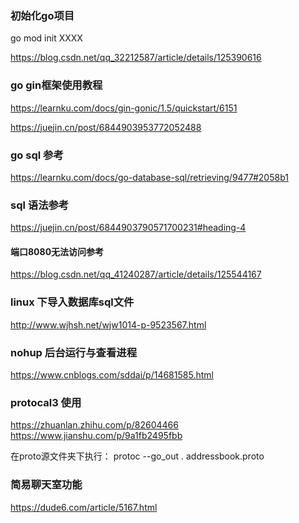 ### 初始化go项目

go mod init XXXX

<https://blog.csdn.net/qq_32212587/article/details/125390616>

### go gin框架使用教程

<https://learnku.com/docs/gin-gonic/1.5/quickstart/6151>

<https://juejin.cn/post/6844903953772052488>

### go sql 参考

<https://learnku.com/docs/go-database-sql/retrieving/9477#2058b1>

### sql 语法参考

<https://juejin.cn/post/6844903790571700231#heading-4>

#### 端口8080无法访问参考

<https://blog.csdn.net/qq_41240287/article/details/125544167>

### linux 下导入数据库sql文件

<http://www.wjhsh.net/wjw1014-p-9523567.html>

### nohup 后台运行与查看进程

<https://www.cnblogs.com/sddai/p/14681585.html>

### protocal3 使用
<https://zhuanlan.zhihu.com/p/82604466>
<https://www.jianshu.com/p/9a1fb2495fbb>

在proto源文件夹下执行：
protoc --go_out . addressbook.proto


### 简易聊天室功能
<https://dude6.com/article/5167.html>
